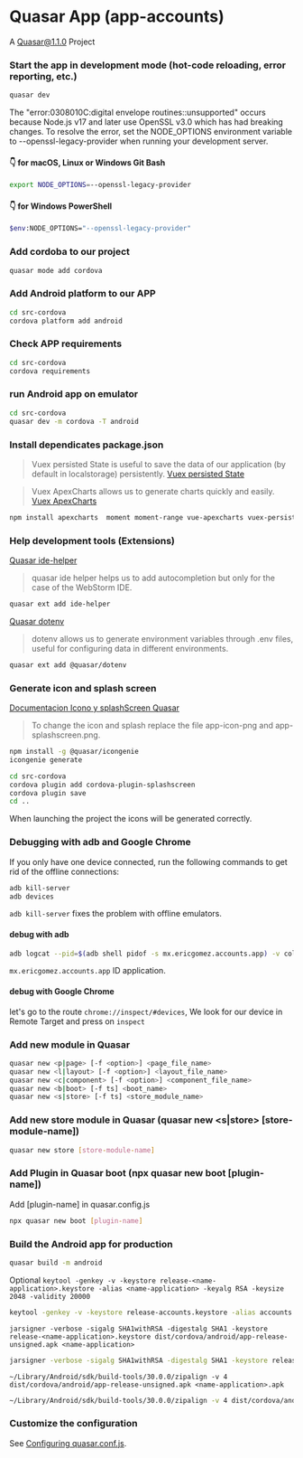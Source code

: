 # Quasar App (app-accounts)

A Quasar@1.1.0 Project

### Start the app in development mode (hot-code reloading, error reporting, etc.)
```bash
quasar dev
```


The "error:0308010C:digital envelope routines::unsupported" occurs because Node.js v17 and later use OpenSSL v3.0 which has had breaking changes. To resolve the error, set the NODE_OPTIONS environment variable to --openssl-legacy-provider when running your development server.

#### 👇️ for macOS, Linux or Windows Git Bash
```bash
export NODE_OPTIONS=--openssl-legacy-provider
```

#### 👇️ for Windows PowerShell
```bash
$env:NODE_OPTIONS="--openssl-legacy-provider"
```

### Add cordoba to our project
```bash
quasar mode add cordova
```

### Add Android platform to our APP
```bash
cd src-cordova
cordova platform add android
```

### Check APP requirements
```bash
cd src-cordova
cordova requirements
```

### run Android app on emulator
```bash
cd src-cordova
quasar dev -m cordova -T android
```

### Install dependicates package.json
> Vuex persisted State is useful to save the data of our application (by default in localstorage) persistently.
[Vuex persisted State](https://github.com/robinvdvleuten/vuex-persistedstate)

> Vuex ApexCharts allows us to generate charts quickly and easily.
[Vuex ApexCharts](https://apexcharts.com/)

```bash
npm install apexcharts  moment moment-range vue-apexcharts vuex-persistedstate
```

### Help development tools (Extensions)
[Quasar ide-helper](https://www.npmjs.com/package/quasar-app-extension-ide-helper)
> quasar ide helper helps us to add autocompletion but only for the case of the WebStorm IDE.

```bash
quasar ext add ide-helper
```

[Quasar dotenv](https://quasar.dev/app-extensions/discover)
> dotenv allows us to generate environment variables through .env files, useful for configuring data in different environments.

```bash
quasar ext add @quasar/dotenv
```

### Generate icon and splash screen
[Documentacion Icono y splashScreen Quasar](https://v1.quasar.dev/options/app-icons)
> To change the icon and splash replace the file app-icon-png and app-splashscreen.png.

```bash
npm install -g @quasar/icongenie
icongenie generate

cd src-cordova
cordova plugin add cordova-plugin-splashscreen
cordova plugin save
cd ..
```
When launching the project the icons will be generated correctly.

### Debugging with adb and Google Chrome
If you only have one device connected, run the following commands to get rid of the offline connections:
```bash
adb kill-server
adb devices
```
`adb kill-server` fixes the problem with offline emulators.

#### debug with adb
```bash
adb logcat --pid=$(adb shell pidof -s mx.ericgomez.accounts.app) -v color
```
`mx.ericgomez.accounts.app` ID application.

#### debug with Google Chrome
let's go to the route `chrome://inspect/#devices`, We look for our device in Remote Target and press on `inspect`

### Add new module in Quasar
```bash
quasar new <p|page> [-f <option>] <page_file_name>
quasar new <l|layout> [-f <option>] <layout_file_name>
quasar new <c|component> [-f <option>] <component_file_name>
quasar new <b|boot> [-f ts] <boot_name>
quasar new <s|store> [-f ts] <store_module_name>
```

### Add new store module in Quasar (quasar new <s|store> [store-module-name])
```bash
quasar new store [store-module-name]
```

### Add Plugin in Quasar boot (npx quasar new boot [plugin-name])
Add [plugin-name] in quasar.config.js
```bash
npx quasar new boot [plugin-name]
```

### Build the Android app for production
```bash
quasar build -m android
```
Optional
`keytool -genkey -v -keystore release-<name-application>.keystore -alias <name-application> -keyalg RSA -keysize 2048 -validity 20000`
```bash
keytool -genkey -v -keystore release-accounts.keystore -alias accounts -keyalg RSA -keysize 2048 -validity 20000
```
`jarsigner -verbose -sigalg SHA1withRSA -digestalg SHA1 -keystore release-<name-application>.keystore dist/cordova/android/app-release-unsigned.apk <name-application>`
```bash
jarsigner -verbose -sigalg SHA1withRSA -digestalg SHA1 -keystore release-accounts.keystore dist/cordova/android/app-release-unsigned.apk accounts
```
`~/Library/Android/sdk/build-tools/30.0.0/zipalign -v 4 dist/cordova/android/app-release-unsigned.apk <name-application>.apk`
```bash
~/Library/Android/sdk/build-tools/30.0.0/zipalign -v 4 dist/cordova/android/app-release-unsigned.apk AppAccounts.apk
```

### Customize the configuration
See [Configuring quasar.conf.js](https://v1.quasar.dev/quasar-cli/quasar-conf-js).
